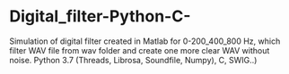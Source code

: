 # Digital_filter-Python-C-
Simulation of digital filter created in Matlab for 0-200_400_800 Hz,  which filter WAV file from wav folder and create one more clear WAV without noise. Python 3.7 (Threads, Librosa, Soundfile, Numpy), C, SWIG..)
